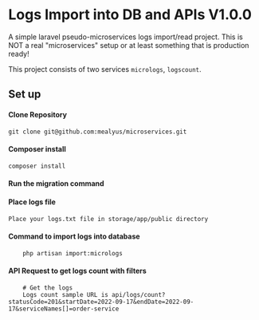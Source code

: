 # Logs Import into DB and APIs V1.0.0

A simple laravel pseudo-microservices logs import/read project.
This is NOT a real "microservices" setup or at least something that is production ready!


This project consists of two services `micrologs`, `logscount`.

Set up
------------

#### Clone Repository

`git clone git@github.com:mealyus/microservices.git`

#### Composer install

`composer install`

#### Run the migration command

#### Place logs file

`Place your logs.txt file in storage/app/public directory`

#### Command to import logs into database
```
    php artisan import:micrologs
```

#### API Request to get logs count with filters
```
    # Get the logs
    Logs count sample URL is api/logs/count?statusCode=201&startDate=2022-09-17&endDate=2022-09-17&serviceNames[]=order-service
    
```
